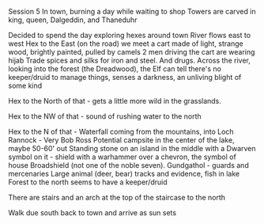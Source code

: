 Session 5
In town, burning a day while waiting to shop
Towers are carved in king, queen, Dalgeddin, and Thaneduhr

Decided to spend the day exploring hexes around town
River flows east to west
Hex to the East (on the road) we meet a cart made of light, strange wood, brightly painted, pulled by camels
	2 men driving the cart are wearing hijab
	Trade spices and silks for iron and steel. And drugs.
	Across the river, looking into the forest (the Dreadwood), the Elf can tell there's no keeper/druid to manage things, senses a darkness, an unliving blight of some kind

Hex to the North of that - gets a little more wild in the grasslands.

Hex to the NW of that - sound of rushing water to the north

Hex to the N of that - Waterfall coming from the mountains, into Loch Rannock - Very Bob Ross
	Potential campsite in the center of the lake, maybe 50-60' out
	Standing stone on an island in the middle with a Dwarven symbol on it - shield with a warhammer over a chevron, the symbol of house Broadshield (not one of the noble seven). Gundgathol - guards and mercenaries
	Large animal (deer, bear) tracks and evidence, fish in lake
	Forest to the north seems to have a keeper/druid

There are stairs and an arch at the top of the staircase to the north

Walk due south back to town and arrive as sun sets


